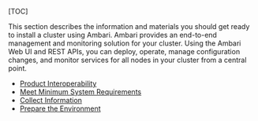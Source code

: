 [TOC]

This section describes the information and materials you should get ready to install a cluster using Ambari. Ambari provides an end-to-end management and monitoring solution for your cluster. Using the Ambari Web UI and REST APIs, you can deploy, operate, manage configuration changes, and monitor services for all nodes in your cluster from a central point.

- [Product Interoperability]($ProductInteroperability)
- [Meet Minimum System Requirements]($MeetMinimumSystemRequirements)
- [Collect Information]($CollectInformation)
- [Prepare the Environment]($PrepareTheEnvironment)
